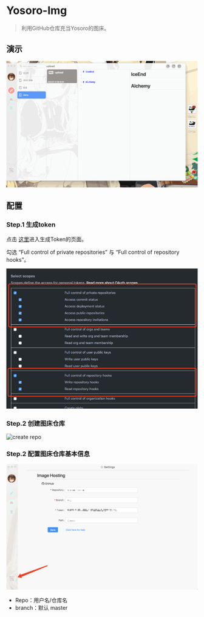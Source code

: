 # Yosoro-Img

> 利用GitHub仓库充当Yosoro的图床。

## 演示

![image](https://raw.githubusercontent.com/IceEnd/Yosoro-Img/img/yosoro/2018-07-27.00.47.27-image.gif)

## 配置

### Step.1 生成token

点击 [这里](https://github.com/settings/tokens/new)进入生成Token的页面。

勾选 “Full control of private repositories” 与 “Full control of repository hooks”。

![2018-07-27.01.11.39-image.png](https://raw.githubusercontent.com/IceEnd/Yosoro-Img/img/yosoro/2018-07-27.01.11.39-image.png)

### Step.2 创建图床仓库

![create repo](https://user-images.githubusercontent.com/11556339/49579861-6a5abc80-f988-11e8-9911-d751870277ca.png)

### Step.2 配置图床仓库基本信息

![2018-07-27.01.18.18-image.png](https://raw.githubusercontent.com/IceEnd/Yosoro-Img/img/yosoro/2018-07-27.01.18.18-image.png)

- Repo：用户名/仓库名
- branch：默认 master
